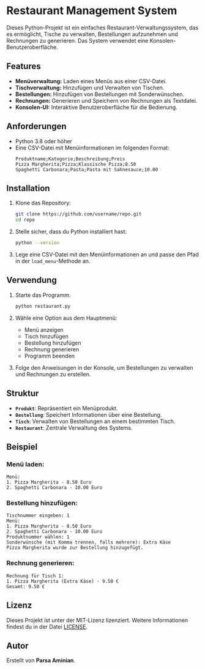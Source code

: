 # Restaurant Management System

Dieses Python-Projekt ist ein einfaches Restaurant-Verwaltungssystem, das es ermöglicht, Tische zu verwalten, Bestellungen aufzunehmen und Rechnungen zu generieren. Das System verwendet eine Konsolen-Benutzeroberfläche.

## Features

- **Menüverwaltung:** Laden eines Menüs aus einer CSV-Datei.
- **Tischverwaltung:** Hinzufügen und Verwalten von Tischen.
- **Bestellungen:** Hinzufügen von Bestellungen mit Sonderwünschen.
- **Rechnungen:** Generieren und Speichern von Rechnungen als Textdatei.
- **Konsolen-UI:** Interaktive Benutzeroberfläche für die Bedienung.

## Anforderungen

- Python 3.8 oder höher
- Eine CSV-Datei mit Menüinformationen im folgenden Format:
  ```
  Produktname;Kategorie;Beschreibung;Preis
  Pizza Margherita;Pizza;Klassische Pizza;8.50
  Spaghetti Carbonara;Pasta;Pasta mit Sahnesauce;10.00
  ```

## Installation

1. Klone das Repository:

   ```bash
   git clone https://github.com/username/repo.git
   cd repo
   ```

2. Stelle sicher, dass du Python installiert hast:

   ```bash
   python --version
   ```

3. Lege eine CSV-Datei mit den Menüinformationen an und passe den Pfad in der `load_menu`-Methode an.

## Verwendung

1. Starte das Programm:

   ```bash
   python restaurant.py
   ```

2. Wähle eine Option aus dem Hauptmenü:

   - Menü anzeigen
   - Tisch hinzufügen
   - Bestellung hinzufügen
   - Rechnung generieren
   - Programm beenden

3. Folge den Anweisungen in der Konsole, um Bestellungen zu verwalten und Rechnungen zu erstellen.

## Struktur

- **`Produkt`**: Repräsentiert ein Menüprodukt.
- **`Bestellung`**: Speichert Informationen über eine Bestellung.
- **`Tisch`**: Verwalten von Bestellungen an einem bestimmten Tisch.
- **`Restaurant`**: Zentrale Verwaltung des Systems.

## Beispiel

### Menü laden:

```
Menü:
1. Pizza Margherita - 8.50 Euro
2. Spaghetti Carbonara - 10.00 Euro
```

### Bestellung hinzufügen:

```
Tischnummer eingeben: 1
Menü:
1. Pizza Margherita - 8.50 Euro
2. Spaghetti Carbonara - 10.00 Euro
Produktnummer wählen: 1
Sonderwünsche (mit Komma trennen, falls mehrere): Extra Käse
Pizza Margherita wurde zur Bestellung hinzugefügt.
```

### Rechnung generieren:

```
Rechnung für Tisch 1:
1. Pizza Margherita (Extra Käse) - 9.50 €
Gesamt: 9.50 €
```

## Lizenz

Dieses Projekt ist unter der MIT-Lizenz lizenziert. Weitere Informationen findest du in der Datei [LICENSE](LICENSE).

## Autor

Erstellt von **Parsa Aminian**.

